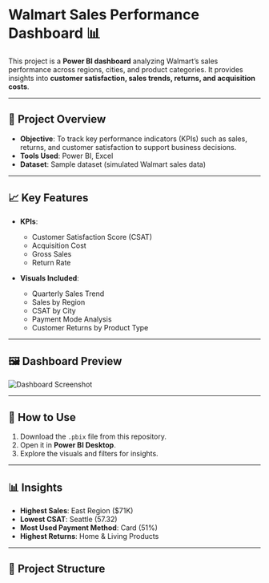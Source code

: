 # Walmart Sales Performance Dashboard 📊

This project is a **Power BI dashboard** analyzing Walmart’s sales performance across regions, cities, and product categories. It provides insights into **customer satisfaction, sales trends, returns, and acquisition costs**.

---

## 🚀 Project Overview
- **Objective**: To track key performance indicators (KPIs) such as sales, returns, and customer satisfaction to support business decisions.
- **Tools Used**: Power BI, Excel
- **Dataset**: Sample dataset (simulated Walmart sales data)

---

## 📈 Key Features
- **KPIs**:  
  - Customer Satisfaction Score (CSAT)  
  - Acquisition Cost  
  - Gross Sales  
  - Return Rate  

- **Visuals Included**:  
  - Quarterly Sales Trend  
  - Sales by Region  
  - CSAT by City  
  - Payment Mode Analysis  
  - Customer Returns by Product Type  

---

## 🖼️ Dashboard Preview
![Dashboard Screenshot](images/dashboard.png)

---

## 🔧 How to Use
1. Download the `.pbix` file from this repository.
2. Open it in **Power BI Desktop**.
3. Explore the visuals and filters for insights.

---

## 📊 Insights
- **Highest Sales**: East Region ($71K)  
- **Lowest CSAT**: Seattle (57.32)  
- **Most Used Payment Method**: Card (51%)  
- **Highest Returns**: Home & Living Products  

---

## 📂 Project Structure
